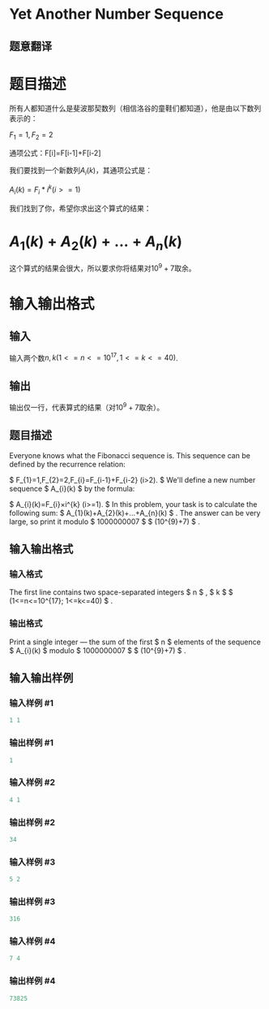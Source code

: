 # Yet Another Number Sequence

## 题意翻译

# 题目描述

所有人都知道什么是斐波那契数列（相信洛谷的童鞋们都知道），他是由以下数列表示的：

$F_1=1,F_2=2$

通项公式：F[i]=F[i-1]+F[i-2]

我们要找到一个新数列$A_i(k)$，其通项公式是：

$A_i(k)=F_i*i^k(i>=1)$

我们找到了你，希望你求出这个算式的结果：

# $A_1(k)+A_2(k)+...+A_n(k)$

这个算式的结果会很大，所以要求你将结果对$10^9+7$取余。

# 输入输出格式

## 输入

输入两个数$n,k(1<=n<=10^{17},1<=k<=40)$.

## 输出

输出仅一行，代表算式的结果（对$10^9+7$取余）。

## 题目描述

Everyone knows what the Fibonacci sequence is. This sequence can be defined by the recurrence relation:

$ F_{1}=1,F_{2}=2,F_{i}=F_{i-1}+F_{i-2} (i&gt;2). $ We'll define a new number sequence $ A_{i}(k) $ by the formula:

$ A_{i}(k)=F_{i}×i^{k} (i>=1). $ In this problem, your task is to calculate the following sum: $ A_{1}(k)+A_{2}(k)+...+A_{n}(k) $ . The answer can be very large, so print it modulo $ 1000000007 $ $ (10^{9}+7) $ .

## 输入输出格式

### 输入格式

The first line contains two space-separated integers $ n $ , $ k $ $ (1<=n<=10^{17}; 1<=k<=40) $ .

### 输出格式

Print a single integer — the sum of the first $ n $ elements of the sequence $ A_{i}(k) $ modulo $ 1000000007 $ $ (10^{9}+7) $ .

## 输入输出样例

### 输入样例 #1

```cpp
1 1

```
### 输出样例 #1

```cpp
1

```
### 输入样例 #2

```cpp
4 1

```
### 输出样例 #2

```cpp
34

```
### 输入样例 #3

```cpp
5 2

```
### 输出样例 #3

```cpp
316

```
### 输入样例 #4

```cpp
7 4

```
### 输出样例 #4

```cpp
73825

```
